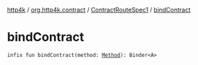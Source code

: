 [http4k](../../index.md) / [org.http4k.contract](../index.md) / [ContractRouteSpec1](index.md) / [bindContract](./bind-contract.md)

# bindContract

`infix fun bindContract(method: `[`Method`](../../org.http4k.core/-method/index.md)`): Binder<A>`